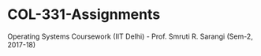 # COL-331-Assignments
Operating Systems Coursework (IIT Delhi) - Prof. Smruti R. Sarangi (Sem-2, 2017-18)
